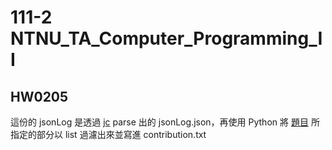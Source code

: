 # 111-2 NTNU_TA_Computer_Programming_II

## HW0205

這份的 jsonLog 是透過 [jc](https://github.com/kellyjonbrazil/jc) parse 出的 jsonLog.json，再使用 Python 將 [題目](https://drive.google.com/file/d/1dDL0CW_nSeGBl32YkNlW6scxllj2rXta/view) 所指定的部分以 list 過濾出來並寫進 contribution.txt
